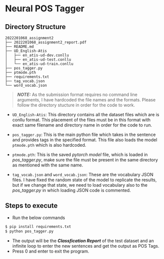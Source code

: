 # Neural POS Tagger

## Directory Structure

```
2022201068_assignment2
├── 2022201068_assignment2_report.pdf
├── README.md
├── UD_English-Atis
│   ├── en_atis-ud-dev.conllu
│   ├── en_atis-ud-test.conllu
│   └── en_atis-ud-train.conllu
├── pos_tagger.py
├── ptmode.pth
├── requirements.txt
├── tag_vocab.json
└── word_vocab.json
```

> **_NOTE:_** As the submission format requires no command line arguments, I have hardcoded the file names and the formats. Please follow the directory stucture in order for the code to work.

- `UD_English-Atis`: This directory contains all the dataset files which are is conllu format. This placement of the files must be in this format with exact same filename and directory name in order for the code to run.

- `pos_tagger.py`: This is the main python file which takes in the sentence and provides tags in the specified format. This file also loads the model `ptmode.pth` which is also hardcoded.

- `ptmode.pth`: This is the saved _pytorch model_ file, which is loaded in _pos_tagger.py_, make sure the file must be present in the same directory as mentioned with the same name.

- `tag_vocab.json` and `word_vocab.json`: These are the vocabulary JSON files. I have fixed the random state of the model to replicate the results, but if we change that state, we need to load vocabulary also to the _pos_tagger.py_ in which loading JSON code is commented.

## Steps to execute

- Run the below commands

```sh
$ pip install requirements.txt
$ python pos_tagger.py
```

- The output will be the **_Classfication Report_** of the test dataset and an infinite loop to enter the new sentences and get the output as POS Tags.
- Press 0 and enter to exit the program.
